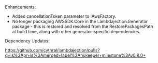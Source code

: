 Enhancements:

- Added cancellationToken parameter to IAwsFactory.
- No longer packaging AWSSDK.Core in the Lambdajection.Generator package - this is restored and resolved from the RestorePackagesPath at build time, along with other generator-specific dependencies.

Dependency Updates:

https://github.com/cythral/lambdajection/pulls?q=is%3Apr+is%3Amerged+label%3Anukeeper+milestone%3Av0.8.0+